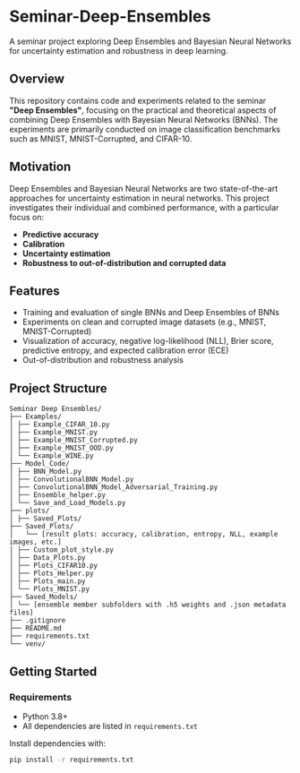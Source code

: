 # Seminar-Deep-Ensembles

A seminar project exploring Deep Ensembles and Bayesian Neural Networks for uncertainty estimation and robustness in deep learning.

## Overview

This repository contains code and experiments related to the seminar **"Deep Ensembles"**, focusing on the practical and theoretical aspects of combining Deep Ensembles with Bayesian Neural Networks (BNNs). The experiments are primarily conducted on image classification benchmarks such as MNIST, MNIST-Corrupted, and CIFAR-10.

## Motivation

Deep Ensembles and Bayesian Neural Networks are two state-of-the-art approaches for uncertainty estimation in neural networks. This project investigates their individual and combined performance, with a particular focus on:

- **Predictive accuracy**
- **Calibration**
- **Uncertainty estimation**
- **Robustness to out-of-distribution and corrupted data**

## Features

- Training and evaluation of single BNNs and Deep Ensembles of BNNs
- Experiments on clean and corrupted image datasets (e.g., MNIST, MNIST-Corrupted)
- Visualization of accuracy, negative log-likelihood (NLL), Brier score, predictive entropy, and expected calibration error (ECE)
- Out-of-distribution and robustness analysis

## Project Structure

```
Seminar Deep Ensembles/
├── Examples/
│ ├── Example_CIFAR_10.py
│ ├── Example_MNIST.py
│ ├── Example_MNIST_Corrupted.py
│ ├── Example_MNIST_OOD.py
│ └── Example_WINE.py
├── Model_Code/
│ ├── BNN_Model.py
│ ├── ConvolutionalBNN_Model.py
│ ├── ConvolutionalBNN_Model_Adversarial_Training.py
│ ├── Ensemble_helper.py
│ └── Save_and_Load_Models.py
├── plots/
│ ├── Saved_Plots/
├── Saved_Plots/
│   └── [result plots: accuracy, calibration, entropy, NLL, example images, etc.]
│ ├── Custom_plot_style.py
│ ├── Data_Plots.py
│ ├── Plots_CIFAR10.py
│ ├── Plots_Helper.py
│ ├── Plots_main.py
│ └── Plots_MNIST.py
├── Saved_Models/
│ └── [ensemble member subfolders with .h5 weights and .json metadata files]
├── .gitignore
├── README.md
├── requirements.txt
└── venv/
```


## Getting Started

### Requirements

- Python 3.8+
- All dependencies are listed in `requirements.txt`

Install dependencies with:

```bash
pip install -r requirements.txt
